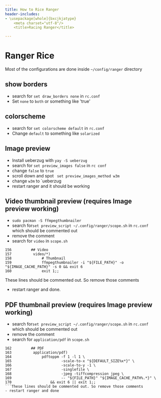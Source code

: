 ```yaml
---
title: How to Rice Ranger
header-includes:
- \usepackage[whole]{bxcjkjatype}
	<meta charset="utf-8"/>
	<title>Racing Ranger</title>

---
```

# Ranger Rice
Most of the configurations are done inside `~/config/ranger` directory

## show borders
- search for `set draw_borders none` in `rc.conf`
- Set `none` to `both` or something like 'true'

## colorscheme
- search for `set colorscheme default` in `rc.conf`
- Change `default` to something like `solarized`

## Image preview
- Install ueberzug with `yay -S ueberzug`
- search for `set preview_images false` in `rc conf`
- change `false` to `true`
- scroll down and spot ` set preview_images_method w3m`
- change `w3m` to `ueberzug
- restart ranger and it should be working


## Video thumbnail preview (requires Image preview working)
- `sudo pacman -S ffmpegthumbnailer`
- search for`set preview_script ~/.config/ranger/scope.sh` in `rc.conf` which should be commented out
- remove the comment
- search for `video` in `scope.sh`
```
156         ## Video
157          video/*)
158              # Thumbnail
159              ffmpegthumbnailer -i "${FILE_PATH}" -o "${IMAGE_CACHE_PATH}" -s 0 && exit 6
160              exit 1;;
``` 
These lines should be commented out. So remove those comments
- restart ranger and done.

## PDF thumbnail preview (requires Image preview working)
- search for`set preview_script ~/.config/ranger/scope.sh` in `rc.conf` which should be commented out
- remove the comment
- search for `application/pdf` in `scope.sh`
```
162         ## PDF
163          application/pdf)
164              pdftoppm -f 1 -l 1 \
165                       -scale-to-x "${DEFAULT_SIZE%x*}" \
166                       -scale-to-y -1 \
167                       -singlefile \
168                       -jpeg -tiffcompression jpeg \
169                       -- "${FILE_PATH}" "${IMAGE_CACHE_PATH%.*}" \
170                  && exit 6 || exit 1;;
```These lines should be commented out. So remove those comments
- restart ranger and done

